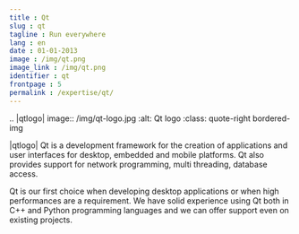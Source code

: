 ```yaml
---
title : Qt
slug : qt
tagline : Run everywhere
lang : en
date : 01-01-2013
image : /img/qt.png
image_link : /img/qt.png
identifier : qt
frontpage : 5
permalink : /expertise/qt/
---
```


.. |qtlogo| image:: /img/qt-logo.jpg
    :alt: Qt logo
    :class: quote-right bordered-img

|qtlogo| Qt is a development framework for the creation of applications and user
interfaces for desktop, embedded and mobile platforms. Qt also provides
support for network programming, multi threading, database access.

Qt is our first choice when developing desktop applications or when high
performances are a requirement. We have solid experience using Qt both in C++
and Python programming languages and we can offer support even on existing
projects.
